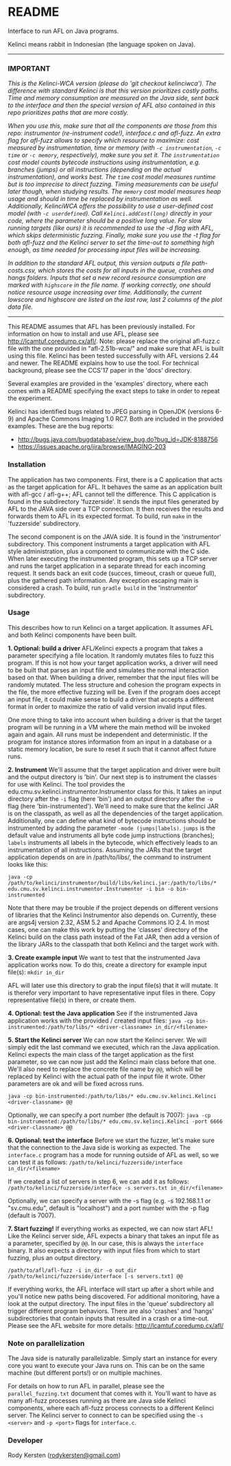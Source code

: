 # README #

Interface to run AFL on Java programs.

Kelinci means rabbit in Indonesian (the language spoken on Java).

***
### IMPORTANT ###

*This is the Kelinci-WCA version (please do 'git checkout kelinciwca'). The difference with standard Kelinci is that this version prioritizes costly paths. Time and memory consumption are measured on the Java side, sent back to the interface and then the special version of AFL also contained in this repo prioritizes paths that are more costly.*

*When you use this, make sure that all the components are those from this repo: instrumentor (re-instrument code!), interface.c and afl-fuzz. An extra flag for afl-fuzz allows to specify which resource to maximize: cost measured by instrumentation, time or memory (with `-c instrumentation`, `-c time` or `-c memory`, respectively), make sure you set it. The `instrumentation` cost model counts bytecode instructions using instrumentation, e.g. branches (jumps) or all instructions (depending on the actual instrumentation), and works best. The `time` cost model measures runtime but is too imprecise to direct fuzzing. Timing measurements can be useful later though, when studying results. The `memory` cost model measures heap usage and should in time be replaced by instrumentation as well. Additionally, KelinciWCA offers the possibility to use a user-defined cost model (with `-c userdefined`). Call `Kelinci.addCost(long)` directly in your code, where the parameter should be a positive long value. For slow running targets (like ours) it is recommended to use the -d flag with AFL, which skips deterministic fuzzing. Finally, make sure you use the -t flag for both afl-fuzz and the Kelinci server to set the time-out to something high enough, as time needed for processing input files will be increasing.*

*In addition to the standard AFL output, this version outputs a file path-costs.csv, which stores the costs for all inputs in the queue, crashes and hangs folders. Inputs that set a new record resource consumption are marked with `highscore` in the file name. If working correctly, one should notice resource usage increasing over time. Additionally, the current lowscore and highscore are listed on the last row, last 2 columns of the plot data file.*
***

This README assumes that AFL has been previously installed. For information on how to install and use AFL, please see <http://lcamtuf.coredump.cx/afl/>. Note: please replace the original afl-fuzz.c file with the one provided in "afl-2.51b-wca/" and make sure that AFL is built using this file.
Kelinci has been tested successfully with AFL versions 2.44 and newer. The README explains how to use the tool. For technical background, please see the CCS'17 paper in the 'docs' directory.

Several examples are provided in the 'examples' directory, where each comes with a README specifying the exact steps to take in order to repeat the experiment.

Kelinci has identified bugs related to JPEG parsing in OpenJDK (versions 6-9) and Apache Commons Imaging 1.0 RC7. Both are included in the provided examples. These are the bug reports:
- http://bugs.java.com/bugdatabase/view_bug.do?bug_id=JDK-8188756
- https://issues.apache.org/jira/browse/IMAGING-203

### Installation ###

The application has two components. First, there is a C application that acts as the target application for AFL.
It behaves the same as an application built with afl-gcc / afl-g++; AFL cannot tell the difference.
This C application is found in the subdirectory 'fuzzerside'. It sends the input files generated by AFL
to the JAVA side over a TCP connection. It then receives the results and forwards them to AFL in its
expected format. To build, run `make` in the 'fuzzerside' subdirectory.

The second component is on the JAVA side. It is found in the 'instrumentor' subdirectory.
This component instruments a target application with AFL style administration, plus a component to communicate
with the C side. When later executing the instrumented program, this sets up a TCP server and runs the target
application in a separate thread for each incoming request. It sends back an exit code (succes, timeout, crash
or queue full), plus the gathered path information. Any exception escaping main is considered a crash.
To build, run `gradle build` in the 'instrumentor' subdirectory.

### Usage ###

This describes how to run Kelinci on a target application. It assumes AFL and both Kelinci components have been built.

**1. Optional: build a driver**
AFL/Kelinci expects a program that takes a parameter specifying a file location. It randomly mutates files to fuzz this program. If this is not how your target application works, a driver will need to be built that parses an input file and simulates the normal interaction based on that. When building a driver, remember that the input files will be randomly mutated. The less structure and cohesion the program expects in the file, the more effective fuzzing will be. Even if the program does accept an input file, it could make sense to build a driver that accepts a different format in order to maximize the ratio of valid version invalid input files.

One more thing to take into account when building a driver is that the target program will be running in a VM where the main method will be invoked again and again. All runs must be independent and deterministic. If the program for instance stores information from an input in a database or a static memory location, be sure to reset it such that it cannot affect future runs.

**2. Instrument**
We'll assume that the target application and driver were built and the output directory is 'bin'. Our next step is to instrument the classes for use with Kelinci. The tool provides the edu.cmu.sv.kelinci.instrumentor.Instrumentor class for this. It takes an input directory after the `-i` flag (here 'bin') and an output directory after the `-o` flag (here 'bin-instrumented'). We'll need to make sure that the kelinci JAR is on the classpath, as well as all the dependencies of the target application. Additionally, one can define what kind of bytecode instructions should be instrumented by adding the parameter `-mode (jumps|labels)`.  `jumps` is the default value and instruments all byte code jump instructions (branches); `labels` instruments all labels in the bytecode, which effectively leads to an instrumentation of all instructions. Assuming the JARs that the target application depends on are in /path/to/libs/, the command to instrument looks like this:

```java -cp /path/to/kelinci/instrumentor/build/libs/kelinci.jar:/path/to/libs/* edu.cmu.sv.kelinci.instrumentor.Instrumentor -i bin -o bin-instrumented```

Note that there may be trouble if the project depends on different versions of libraries that the Kelinci Instrumentor also depends on. Currently, these are args4j version 2.32, ASM 5.2 and Apache Commons IO 2.4. In most cases, one can make this work by putting the 'classes' directory of the Kelinci build on the class path instead of the Fat JAR, then add a version of the library JARs to the classpath that both Kelinci and the target work with.

**3. Create example input**
We want to test that the instrumented Java application works now. To do this, create a directory for example input file(s):
```mkdir in_dir```

AFL will later use this directory to grab the input file(s) that it will mutate. It is therefor very important to have representative input files in there. Copy representative file(s) in there, or create them.

**4. Optional: test the Java application**
See if the instrumented Java application works with the provided / created input files:
```java -cp bin-instrumented:/path/to/libs/* <driver-classname> in_dir/<filename>```

**5. Start the Kelinci server**
We can now start the Kelinci server. We will simply edit the last command we executed, which ran the Java application. Kelinci expects the main class of the target application as the first parameter, so we can now just add the Kelinci main class before that one. We'll also need to replace the concrete file name by `@@`, which will be replaced by Kelinci with the actual path of the input file it wrote. Other parameters are ok and will be fixed across runs.

```java -cp bin-instrumented:/path/to/libs/* edu.cmu.sv.kelinci.Kelinci <driver-classname> @@```

Optionally, we can specify a port number (the default is 7007):
```java -cp bin-instrumented:/path/to/libs/* edu.cmu.sv.kelinci.Kelinci -port 6666 <driver-classname> @@```

**6. Optional: test the interface**
Before we start the fuzzer, let's make sure that the connection to the Java side is working as expected. The `interface.c` program has a mode for running outside of AFL as well, so we can test it as follows:
```/path/to/kelinci/fuzzerside/interface in_dir/<filename>```

If we created a list of servers in step 6, we can add it as follows:
```/path/to/kelinci/fuzzerside/interface -s servers.txt in_dir/<filename>```

Optionally, we can specify a server with the -s flag (e.g. -s 192.168.1.1 or "sv.cmu.edu", default is "localhost") and a port number with the -p flag (default is 7007).

**7. Start fuzzing!**
If everything works as expected, we can now start AFL! Like the Kelinci server side, AFL expects a binary that takes an input file as a parameter, specified by `@@`. In our case, this is always the `interface` binary. It also expects a directory with input files from which to start fuzzing, plus an output directory.

```/path/to/afl/afl-fuzz -i in_dir -o out_dir /path/to/kelinci/fuzzerside/interface [-s servers.txt] @@```

If everything works, the AFL interface will start up after a short while and you'll notice new paths being discovered. For additional monitoring, have a look at the output directory. The input files in the 'queue' subdirectory all trigger different program behaviors. There are also 'crashes' and 'hangs' subdirectories that contain inputs that resulted in a crash or a time-out. Please see the AFL website for more details: http://lcamtuf.coredump.cx/afl/

### Note on parallelization ###

The Java side is naturally parallelizable. Simply start an instance for every core you want to execute your Java runs on. This can be on the same machine (but different ports!) or on multiple machines.

For details on how to run AFL in parallel, please see the `parallel_fuzzing.txt` document that comes with it. You'll want to have as many afl-fuzz processes running as there are Java side Kelinci components, where each afl-fuzz process connects to a different Kelinci server. The Kelinci server to connect to can be specified using the `-s <server>` and `-p <port>` flags for `interface.c`.

### Developer ###

Rody Kersten (rodykersten@gmail.com)
